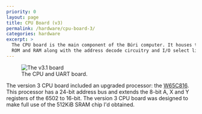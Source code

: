 ```yaml
---
priority: 0
layout: page
title: CPU Board (v3)
permalink: /hardware/cpu-board-3/
categories: hardware
excerpt: >
  The CPU board is the main component of the Búri computer. It houses the CPU,
  ROM and RAM along with the address decode circuitry and I/O select lines.
---
```


<figure>
  <img alt="The v3.1 board"
    src="{{ "cpu-board-3.jpg" | prepend: site.imageurl }}">
  <figcaption>The CPU and UART board.</figcaption>
</figure>

The version 3 CPU board included an upgraded processor: the
[W65C816](http://www.westerndesigncenter.com/wdc/w65c816s-chip.cfm). This
processor has a 24-bit address bus and extends the 8-bit A, X and Y registers of
the 6502 to 16-bit. The version 3 CPU board was designed to make full use of the
512KiB SRAM chip I'd obtained.

